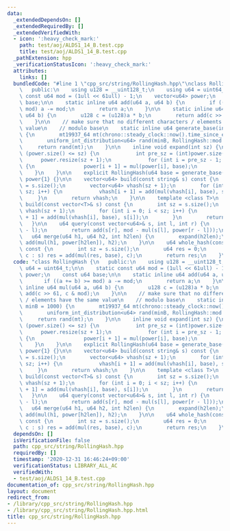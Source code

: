 ```yaml
---
data:
  _extendedDependsOn: []
  _extendedRequiredBy: []
  _extendedVerifiedWith:
  - icon: ':heavy_check_mark:'
    path: test/aoj/ALDS1_14_B.test.cpp
    title: test/aoj/ALDS1_14_B.test.cpp
  _pathExtension: hpp
  _verificationStatusIcon: ':heavy_check_mark:'
  attributes:
    links: []
  bundledCode: "#line 1 \"cpp_src/string/RollingHash.hpp\"\nclass RollingHash {\n\
    \   public:\n    using u128 = __uint128_t;\n    using u64 = uint64_t;\n\n    static\
    \ const u64 mod = (1ull << 61ull) - 1;\n    vector<u64> power;\n    const u64\
    \ base;\n\n    static inline u64 add(u64 a, u64 b) {\n        if ((a += b) >=\
    \ mod) a -= mod;\n        return a;\n    }\n\n    static inline u64 mul(u64 a,\
    \ u64 b) {\n        u128 c = (u128)a * b;\n        return add(c >> 61, c & mod);\n\
    \    }\n\n    // make sure that no different characters / elements have the same\
    \ value\n    // modulo base\n    static inline u64 generate_base(int minB = 1000)\
    \ {\n        mt19937_64 mt(chrono::steady_clock::now().time_since_epoch().count());\n\
    \        uniform_int_distribution<u64> rand(minB, RollingHash::mod - 1);\n   \
    \     return rand(mt);\n    }\n\n    inline void expand(int sz) {\n        if\
    \ (power.size() <= sz) {\n            int pre_sz = (int)power.size();\n      \
    \      power.resize(sz + 1);\n            for (int i = pre_sz - 1; i < sz; i++)\
    \ {\n                power[i + 1] = mul(power[i], base);\n            }\n    \
    \    }\n    }\n\n    explicit RollingHash(u64 base = generate_base()) : base(base),\
    \ power{1} {}\n\n    vector<u64> build(const string& s) const {\n        int sz\
    \ = s.size();\n        vector<u64> vhash(sz + 1);\n        for (int i = 0; i <\
    \ sz; i++) {\n            vhash[i + 1] = add(mul(vhash[i], base), s[i]);\n   \
    \     }\n        return vhash;\n    }\n\n    template <class T>\n    vector<u64>\
    \ build(const vector<T>& s) const {\n        int sz = s.size();\n        vector<u64>\
    \ vhash(sz + 1);\n        for (int i = 0; i < sz; i++) {\n            vhash[i\
    \ + 1] = add(mul(vhash[i], base), s[i]);\n        }\n        return vhash;\n \
    \   }\n\n    u64 query(const vector<u64>& s, int l, int r) {\n        expand(r\
    \ - l);\n        return add(s[r], mod - mul(s[l], power[r - l]));\n    }\n\n \
    \   u64 merge(u64 h1, u64 h2, int h2len) {\n        expand(h2len);\n        return\
    \ add(mul(h1, power[h2len]), h2);\n    }\n\n    u64 whole_hash(const string& s)\
    \ const {\n        int sz = s.size();\n        u64 res = 0;\n        for (auto&\
    \ c : s) res = add(mul(res, base), c);\n        return res;\n    }\n};\n"
  code: "class RollingHash {\n   public:\n    using u128 = __uint128_t;\n    using\
    \ u64 = uint64_t;\n\n    static const u64 mod = (1ull << 61ull) - 1;\n    vector<u64>\
    \ power;\n    const u64 base;\n\n    static inline u64 add(u64 a, u64 b) {\n \
    \       if ((a += b) >= mod) a -= mod;\n        return a;\n    }\n\n    static\
    \ inline u64 mul(u64 a, u64 b) {\n        u128 c = (u128)a * b;\n        return\
    \ add(c >> 61, c & mod);\n    }\n\n    // make sure that no different characters\
    \ / elements have the same value\n    // modulo base\n    static inline u64 generate_base(int\
    \ minB = 1000) {\n        mt19937_64 mt(chrono::steady_clock::now().time_since_epoch().count());\n\
    \        uniform_int_distribution<u64> rand(minB, RollingHash::mod - 1);\n   \
    \     return rand(mt);\n    }\n\n    inline void expand(int sz) {\n        if\
    \ (power.size() <= sz) {\n            int pre_sz = (int)power.size();\n      \
    \      power.resize(sz + 1);\n            for (int i = pre_sz - 1; i < sz; i++)\
    \ {\n                power[i + 1] = mul(power[i], base);\n            }\n    \
    \    }\n    }\n\n    explicit RollingHash(u64 base = generate_base()) : base(base),\
    \ power{1} {}\n\n    vector<u64> build(const string& s) const {\n        int sz\
    \ = s.size();\n        vector<u64> vhash(sz + 1);\n        for (int i = 0; i <\
    \ sz; i++) {\n            vhash[i + 1] = add(mul(vhash[i], base), s[i]);\n   \
    \     }\n        return vhash;\n    }\n\n    template <class T>\n    vector<u64>\
    \ build(const vector<T>& s) const {\n        int sz = s.size();\n        vector<u64>\
    \ vhash(sz + 1);\n        for (int i = 0; i < sz; i++) {\n            vhash[i\
    \ + 1] = add(mul(vhash[i], base), s[i]);\n        }\n        return vhash;\n \
    \   }\n\n    u64 query(const vector<u64>& s, int l, int r) {\n        expand(r\
    \ - l);\n        return add(s[r], mod - mul(s[l], power[r - l]));\n    }\n\n \
    \   u64 merge(u64 h1, u64 h2, int h2len) {\n        expand(h2len);\n        return\
    \ add(mul(h1, power[h2len]), h2);\n    }\n\n    u64 whole_hash(const string& s)\
    \ const {\n        int sz = s.size();\n        u64 res = 0;\n        for (auto&\
    \ c : s) res = add(mul(res, base), c);\n        return res;\n    }\n};"
  dependsOn: []
  isVerificationFile: false
  path: cpp_src/string/RollingHash.hpp
  requiredBy: []
  timestamp: '2020-12-31 16:46:24+09:00'
  verificationStatus: LIBRARY_ALL_AC
  verifiedWith:
  - test/aoj/ALDS1_14_B.test.cpp
documentation_of: cpp_src/string/RollingHash.hpp
layout: document
redirect_from:
- /library/cpp_src/string/RollingHash.hpp
- /library/cpp_src/string/RollingHash.hpp.html
title: cpp_src/string/RollingHash.hpp
---
```

